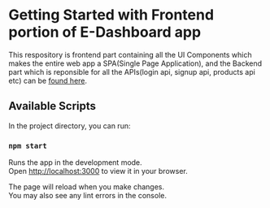 # Getting Started with Frontend portion of E-Dashboard app

This respository is frontend part containing all the UI Components which makes the entire web app a SPA(Single Page Application),
and the Backend part which is reponsible for all the APIs(login api, signup api, products api etc) can be [found here](https://github.com/adityakrm2/E-Dashboard_Backend).

## Available Scripts

In the project directory, you can run:

### `npm start`

Runs the app in the development mode.\
Open [http://localhost:3000](http://localhost:3000) to view it in your browser.

The page will reload when you make changes.\
You may also see any lint errors in the console.




